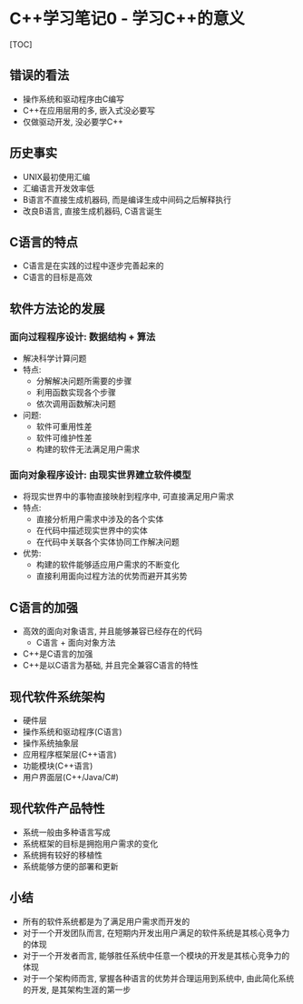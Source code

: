 # C++学习笔记0 - 学习C++的意义

[TOC]

## 错误的看法

* 操作系统和驱动程序由C编写
* C++在应用层用的多, 嵌入式没必要写
* 仅做驱动开发, 没必要学C++

## 历史事实

* UNIX最初使用汇编
* 汇编语言开发效率低
* B语言不直接生成机器码, 而是编译生成中间码之后解释执行
* 改良B语言, 直接生成机器码, C语言诞生

## C语言的特点

* C语言是在实践的过程中逐步完善起来的
* C语言的目标是高效

## 软件方法论的发展

### 面向过程程序设计: 数据结构 + 算法
* 解决科学计算问题
* 特点:
    * 分解解决问题所需要的步骤
    * 利用函数实现各个步骤
    * 依次调用函数解决问题
* 问题:
    * 软件可重用性差
    * 软件可维护性差
    * 构建的软件无法满足用户需求

### 面向对象程序设计: 由现实世界建立软件模型
* 将现实世界中的事物直接映射到程序中, 可直接满足用户需求
* 特点:
    * 直接分析用户需求中涉及的各个实体
    * 在代码中描述现实世界中的实体
    * 在代码中关联各个实体协同工作解决问题
* 优势:
    * 构建的软件能够适应用户需求的不断变化
    * 直接利用面向过程方法的优势而避开其劣势

## C语言的加强

* 高效的面向对象语言, 并且能够兼容已经存在的代码
    * C语言 + 面向对象方法
* C++是C语言的加强
* C++是以C语言为基础, 并且完全兼容C语言的特性

## 现代软件系统架构

* 硬件层
* 操作系统和驱动程序(C语言)
* 操作系统抽象层
* 应用程序框架层(C++语言)
* 功能模块(C++语言)
* 用户界面层(C++/Java/C#)

## 现代软件产品特性

* 系统一般由多种语言写成
* 系统框架的目标是拥抱用户需求的变化
* 系统拥有较好的移植性
* 系统能够方便的部署和更新

## 小结

* 所有的软件系统都是为了满足用户需求而开发的
* 对于一个开发团队而言, 在短期内开发出用户满足的软件系统是其核心竞争力的体现
* 对于一个开发者而言, 能够胜任系统中任意一个模块的开发是其核心竞争力的体现
* 对于一个架构师而言, 掌握各种语言的优势并合理运用到系统中, 由此简化系统的开发, 是其架构生涯的第一步
